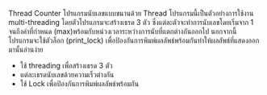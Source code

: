 Thread Counter
โปรแกรมนับเลขแบบขนานด้วย Thread
โปรแกรมนี้เป็นตัวอย่างการใช้งาน multi-threading โดยตัวโปรแกรมจะสร้างเธรด 3 ตัว ซึ่งแต่ละตัวจะทำการนับเลขโดยเริ่มจาก 1 จนถึงค่าที่กำหนด (max)พร้อมกับหน่วงเวลาระหว่างการนับที่แตกต่างกันออกไป นอกจากนี้ โปรแกรมจะใช้ตัวล็อก (print_lock) เพื่อป้องกันการพิมพ์ผลลัพธ์พร้อมกันทำให้ผลลัพธ์ที่แสดงออกมานั้นอ่านง่าย

- ใช้ threading เพื่อสร้างเธรด 3 ตัว
- แต่ละเธรดนับเลขด้วยความเร็วต่างกัน
- ใช้ Lock เพื่อป้องกันการพิมพ์ผลลัพธ์พร้อมกัน
